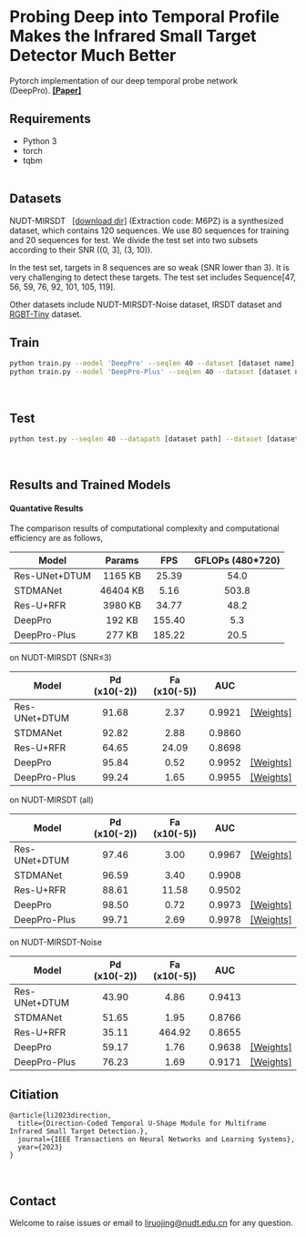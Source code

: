 # Probing Deep into Temporal Profile Makes the Infrared Small Target Detector Much Better

Pytorch implementation of our deep temporal probe network (DeepPro).&nbsp;[**[Paper]**](https://arxiv.org/pdf/2506.12766)


## Requirements
- Python 3
- torch
- tqbm
<br><br>

## Datasets

NUDT-MIRSDT &nbsp; [[download dir]](https://mail.nudt.edu.cn/coremail/common/nfFile.jsp?share_link=5418DA3CCDBA48F8A81AE154DA02C3D5&uid=liruojing%40nudt.edu.cn) (Extraction code: M6PZ)
is a synthesized dataset, which contains 120 sequences. We use 80 sequences for training and 20 sequences for test.
We divide the test set into two subsets according to their SNR ((0, 3], (3, 10)).

In the test set, targets in 8 sequences are so weak (SNR lower than 3). It is very challenging to detect these targets. The test set includes Sequence[47, 56, 59, 76, 92, 101, 105, 119].

Other datasets include NUDT-MIRSDT-Noise dataset, IRSDT dataset and [RGBT-Tiny](https://github.com/XinyiYing/RGBT-Tiny) dataset.

## Train
```bash
python train.py --model 'DeepPro' --seqlen 40 --dataset [dataset name] --datapath [dataset path]
python train.py --model 'DeepPro-Plus' --seqlen 40 --dataset [dataset name] --datapath [dataset path]
```
<br>


## Test
```bash
python test.py --seqlen 40 --datapath [dataset path] --dataset [dataset name] --logpath [log path] --log_dir [trained model path]
```
<br>


## Results and Trained Models

#### Quantative Results 

The comparison results of computational complexity and computational efficiency are as follows,

| Model         | Params | FPS | GFLOPs (480*720) |
| ------------- |:------:|:---:|:----------------:|
| Res-UNet+DTUM | 1165 KB | 25.39 | 54.0 |
| STDMANet | 46404 KB | 5.16 | 503.8 |
| Res-U+RFR | 3980 KB | 34.77 | 48.2 |
| DeepPro | 192 KB | 155.40 | 5.3 |
| DeepPro-Plus | 277 KB | 185.22 | 20.5 |


on NUDT-MIRSDT (SNR≤3)

| Model         | Pd (x10(-2))|  Fa (x10(-5)) | AUC |  |
| ------------- |:-----------:|:-------------:|:---:|:------:|
| Res-UNet+DTUM | 91.68 | 2.37 | 0.9921 | [[Weights]](https://github.com/TinaLRJ/Multi-frame-infrared-small-target-detection-DTUM/blob/main/results/ResUNet_DTUM_SpatialDeepSupFalse_fullySup/ResUNet_DTUM.pth) |
| STDMANet | 92.82 | 2.88 | 0.9860 |
| Res-U+RFR | 64.65 | 24.09 | 0.8698 |
| DeepPro | 95.84 | 0.52 | 0.9952 | [[Weights]](https://github.com/TinaLRJ/DeepPro/tree/main/log/sem_seg/NUDT-MIRSDT__2024-12-28_16-21__SoftLoUloss_DeepPro_DataL40/checkpoints/best_model.pth) |
| DeepPro-Plus | 99.24 | 1.65 | 0.9955 | [[Weights]](https://github.com/TinaLRJ/DeepPro/tree/main/log/sem_seg/NUDT-MIRSDT__2024-12-28_16-21__SoftLoUloss_DeepPro-Plus_DataL40/checkpoints/best_model.pth) |


on NUDT-MIRSDT (all)

| Model         | Pd (x10(-2))|  Fa (x10(-5)) | AUC ||
| ------------- |:-------------:|:-----:|:-----:|:-----:|
| Res-UNet+DTUM | 97.46 | 3.00 | 0.9967 | [[Weights]](https://github.com/TinaLRJ/Multi-frame-infrared-small-target-detection-DTUM/blob/main/results/ResUNet_DTUM_SpatialDeepSupFalse_fullySup/ResUNet_DTUM.pth) |
| STDMANet | 96.59 | 3.40 | 0.9908 |
| Res-U+RFR | 88.61 | 11.58 | 0.9502 |
| DeepPro | 98.50 | 0.72 | 0.9973 | [[Weights]](https://github.com/TinaLRJ/DeepPro/tree/main/log/sem_seg/NUDT-MIRSDT__2024-12-28_16-21__SoftLoUloss_DeepPro_DataL40/checkpoints/best_model.pth) |
| DeepPro-Plus | 99.71 | 2.69 | 0.9978 | [[Weights]](https://github.com/TinaLRJ/DeepPro/tree/main/log/sem_seg/NUDT-MIRSDT__2024-12-28_16-21__SoftLoUloss_DeepPro-Plus_DataL40/checkpoints/best_model.pth) |


on NUDT-MIRSDT-Noise

| Model         | Pd (x10(-2))|  Fa (x10(-5)) | AUC ||
| ------------- |:-------------:|:-----:|:-----:|:-----:|
| Res-UNet+DTUM | 43.90 | 4.86 | 0.9413 |
| STDMANet | 51.65 | 1.95 | 0.8766 |
| Res-U+RFR | 35.11 | 464.92 | 0.8655 |
| DeepPro | 59.17 | 1.76 | 0.9638 | [[Weights]](https://github.com/TinaLRJ/DeepPro/tree/main/log/sem_seg/NUDT-MIRSDT-Noise8.0_FJY(g0.15-o1.3)__2024-12-27_23-28__SoftLoUloss_DeepPro_DataL40/checkpoints/best_model.pth) |
| DeepPro-Plus | 76.23 | 1.69 | 0.9171 | [[Weights]](https://github.com/TinaLRJ/DeepPro/tree/main/log/sem_seg/NUDT-MIRSDT-Noise8.0_FJY(g0.15-o1.3)__2024-12-27_23-28__SoftLoUloss_DeepPro-Plus_DataL40/checkpoints/best_model.pth) |


## Citiation
```
@article{li2023direction,
  title={Direction-Coded Temporal U-Shape Module for Multiframe Infrared Small Target Detection.},
  journal={IEEE Transactions on Neural Networks and Learning Systems},
  year={2023}
}
```
<br>

## Contact
Welcome to raise issues or email to [liruojing@nudt.edu.cn](liruojing@nudt.edu.cn) for any question.
